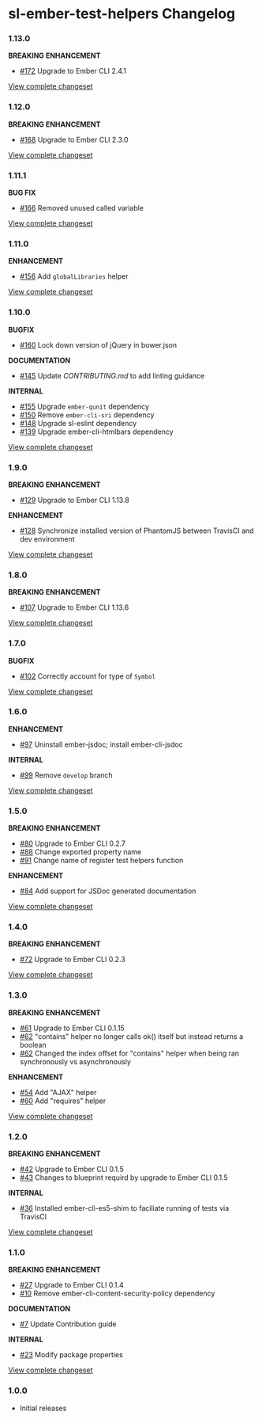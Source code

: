 # sl-ember-test-helpers Changelog

### 1.13.0

**BREAKING ENHANCEMENT**

* [#172](https://github.com/softlayer/sl-ember-test-helpers/issues/172) Upgrade to Ember CLI 2.4.1

[View complete changeset](https://github.com/softlayer/sl-ember-test-helpers/compare/v1.12.0...v1.13.0)

### 1.12.0

**BREAKING ENHANCEMENT**

* [#168](https://github.com/softlayer/sl-ember-test-helpers/issues/168) Upgrade to Ember CLI 2.3.0

[View complete changeset](https://github.com/softlayer/sl-ember-test-helpers/compare/v1.11.1...v1.12.0)

### 1.11.1

**BUG FIX**

* [#166](https://github.com/softlayer/sl-ember-test-helpers/pull/166) Removed unused called variable

[View complete changeset](https://github.com/softlayer/sl-ember-test-helpers/compare/v1.11.0...v1.11.1)

### 1.11.0

**ENHANCEMENT**

* [#156](https://github.com/softlayer/sl-ember-test-helpers/issues/156) Add `globalLibraries` helper

[View complete changeset](https://github.com/softlayer/sl-ember-test-helpers/compare/v1.10.0...v1.11.0)

### 1.10.0

**BUGFIX**

* [#160](https://github.com/softlayer/sl-ember-test-helpers/pull/160) Lock down version of jQuery in bower.json

**DOCUMENTATION**

* [#145](https://github.com/softlayer/sl-ember-test-helpers/pull/146) Update *CONTRIBUTING.md* to add linting guidance

**INTERNAL**

* [#155](https://github.com/softlayer/sl-ember-test-helpers/pull/155) Upgrade `ember-qunit` dependency
* [#150](https://github.com/softlayer/sl-ember-test-helpers/issues/150) Remove `ember-cli-sri` dependency
* [#148](https://github.com/softlayer/sl-ember-test-helpers/issues/148) Upgrade sl-eslint dependency
* [#139](https://github.com/softlayer/sl-ember-test-helpers/pull/139) Upgrade ember-cli-htmlbars dependency

[View complete changeset](https://github.com/softlayer/sl-ember-test-helpers/compare/v1.9.0...v1.10.0)

### 1.9.0

**BREAKING ENHANCEMENT**

* [#129](https://github.com/softlayer/sl-ember-test-helpers/issues/129) Upgrade to Ember CLI 1.13.8

**ENHANCEMENT**

* [#128](https://github.com/softlayer/sl-ember-test-helpers/issues/128) Synchronize installed version of PhantomJS between TravisCI and dev environment

[View complete changeset](https://github.com/softlayer/sl-ember-test-helpers/compare/v1.8.0...v1.9.0)

### 1.8.0

**BREAKING ENHANCEMENT**

* [#107](https://github.com/softlayer/sl-ember-test-helpers/issues/107) Upgrade to Ember CLI 1.13.6

[View complete changeset](https://github.com/softlayer/sl-ember-test-helpers/compare/v1.7.0...v1.8.0)

### 1.7.0

**BUGFIX**

* [#102](https://github.com/softlayer/sl-ember-test-helpers/issues/102) Correctly account for type of `Symbol`

[View complete changeset](https://github.com/softlayer/sl-ember-test-helpers/compare/v1.6.0...v1.7.0)

### 1.6.0

**ENHANCEMENT**

* [#97](https://github.com/softlayer/sl-ember-test-helpers/pull/97) Uninstall ember-jsdoc; install ember-cli-jsdoc

**INTERNAL**

* [#99](https://github.com/softlayer/sl-ember-test-helpers/pull/99) Remove `develop` branch

[View complete changeset](https://github.com/softlayer/sl-ember-test-helpers/compare/v1.5.0...v1.6.0)

### 1.5.0

**BREAKING ENHANCEMENT**

* [#80](https://github.com/softlayer/sl-ember-test-helpers/pull/80) Upgrade to Ember CLI 0.2.7
* [#88](https://github.com/softlayer/sl-ember-test-helpers/pull/88) Change exported property name
* [#91](https://github.com/softlayer/sl-ember-test-helpers/pull/91) Change name of register test helpers function

**ENHANCEMENT**

* [#84](https://github.com/softlayer/sl-ember-test-helpers/pull/84) Add support for JSDoc generated documentation

[View complete changeset](https://github.com/softlayer/sl-ember-test-helpers/compare/v1.4.0...v1.5.0)

### 1.4.0

**BREAKING ENHANCEMENT**

* [#72](https://github.com/softlayer/sl-ember-test-helpers/pull/72) Upgrade to Ember CLI 0.2.3

[View complete changeset](https://github.com/softlayer/sl-ember-test-helpers/compare/v1.3.0...v1.4.0)

### 1.3.0

**BREAKING ENHANCEMENT**

* [#61](https://github.com/softlayer/sl-ember-test-helpers/pull/61) Upgrade to Ember CLI 0.1.15
* [#62](https://github.com/softlayer/sl-ember-test-helpers/pull/62) "contains" helper no longer calls ok() itself but instead returns a boolean
* [#62](https://github.com/softlayer/sl-ember-test-helpers/pull/62) Changed the index offset for "contains" helper when being ran synchronously vs asynchronously

**ENHANCEMENT**

* [#54](https://github.com/softlayer/sl-ember-test-helpers/pull/54) Add "AJAX" helper
* [#60](https://github.com/softlayer/sl-ember-test-helpers/pull/60) Add "requires" helper

[View complete changeset](https://github.com/softlayer/sl-ember-test-helpers/compare/v1.2.0...v1.3.0)

### 1.2.0

**BREAKING ENHANCEMENT**

* [#42](https://github.com/softlayer/sl-ember-test-helpers/pull/42) Upgrade to Ember CLI 0.1.5
* [#43](https://github.com/softlayer/sl-ember-test-helpers/pull/43) Changes to blueprint requird by upgrade to Ember CLI 0.1.5

**INTERNAL**

* [#36](https://github.com/softlayer/sl-ember-test-helpers/pull/36) Installed ember-cli-es5-shim to faciliate running of tests via TravisCI

[View complete changeset](https://github.com/softlayer/sl-ember-test-helpers/compare/v1.1.0...v1.2.0)

### 1.1.0

**BREAKING ENHANCEMENT**

* [#27](https://github.com/softlayer/sl-ember-test-helpers/pull/27) Upgrade to Ember CLI 0.1.4
* [#10](https://github.com/softlayer/sl-ember-test-helpers/issues/10) Remove ember-cli-content-security-policy dependency

**DOCUMENTATION**

* [#7](https://github.com/softlayer/sl-ember-test-helpers/pull/7) Update Contribution guide

**INTERNAL**

* [#23](https://github.com/softlayer/sl-ember-test-helpers/pull/23) Modify package properties


[View complete changeset](https://github.com/softlayer/sl-ember-test-helpers/compare/v1.0.0...v1.1.0)

### 1.0.0

* Initial releases
